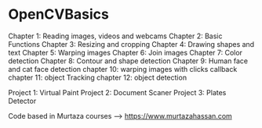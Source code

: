# OpenCVBasics

Chapter 1: Reading images, videos and webcams
Chapter 2: Basic Functions
Chapter 3: Resizing and cropping
Chapter 4: Drawing shapes and text
Chapter 5: Warping images
Chapter 6: Join images
Chapter 7: Color detection
Chapter 8: Contour and shape detection
Chapter 9: Human face and cat face detection
chapter 10: warping images with clicks callback
chapter 11: object Tracking
chapter 12: object detection 

Project 1: Virtual Paint
Project 2: Document Scaner
Project 3: Plates Detector

Code based in  Murtaza courses -->  https://www.murtazahassan.com
